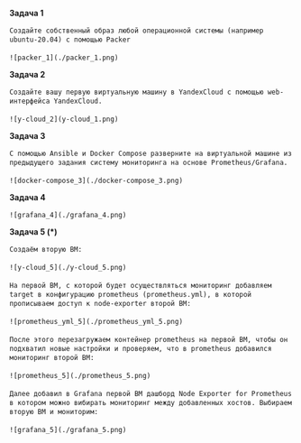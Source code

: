 **Задача 1**

    Создайте собственный образ любой операционной системы (например ubuntu-20.04) с помощью Packer

    ![packer_1](./packer_1.png)

**Задача 2**

    Создайте вашу первую виртуальную машину в YandexCloud с помощью web-интерфейса YandexCloud.

    ![y-cloud_2](y-cloud_1.png)

**Задача 3**

    С помощью Ansible и Docker Compose разверните на виртуальной машине из предыдущего задания систему мониторинга на основе Prometheus/Grafana.

    ![docker-compose_3](./docker-compose_3.png)

**Задача 4**

    ![grafana_4](./grafana_4.png)

**Задача 5 (*)**

    Создаём вторую ВМ:

    ![y-cloud_5](./y-cloud_5.png)

    На первой ВМ, с которой будет осуществляться мониторинг добавляем target в конфигурацию prometheus (prometheus.yml), в которой прописываем доступ к node-exporter второй ВМ:

    ![prometheus_yml_5](./prometheus_yml_5.png)

    После этого перезагружаем контейнер prometheus на первой ВМ, чтобы он подхватил новые настройки и проверяем, что в prometheus добавился мониторинг второй ВМ:

    ![prometheus_5](./prometheus_5.png)

    Далее добавил в Grafana первой ВМ дашборд Node Exporter for Prometheus в котором можно вибирать мониторинг между добавленных хостов. Выбираем вторую ВМ и мониторим:

    ![grafana_5](./grafana_5.png)

